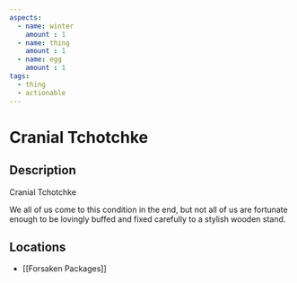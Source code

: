 ```yaml
---
aspects: 
  - name: winter
    amount : 1
  - name: thing
    amount : 1
  - name: egg
    amount : 1
tags:
  - thing
  - actionable
---
```


# Cranial Tchotchke

## Description
Cranial Tchotchke

We all of us come to this condition in the end, but not all of us are fortunate enough to be lovingly buffed and fixed carefully to a stylish wooden stand.
## Locations
- [[Forsaken Packages]]